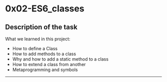 # 0x02-ES6_classes

## Description of the task

What we learned in this project:

* How to define a Class
* How to add methods to a class
* Why and how to add a static method to a class
* How to extend a class from another
* Metaprogramming and symbols

---
